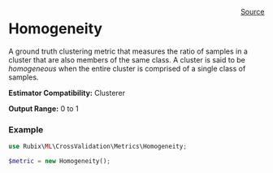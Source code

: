 <span style="float:right;"><a href="https://github.com/RubixML/RubixML/blob/master/src/CrossValidation/Metrics/Homogeneity.php">Source</a></span>

# Homogeneity
A ground truth clustering metric that measures the ratio of samples in a cluster that are also members of the same class. A cluster is said to be *homogeneous* when the entire cluster is comprised of a single class of samples.

**Estimator Compatibility:** Clusterer

**Output Range:** 0 to 1

### Example
```php
use Rubix\ML\CrossValidation\Metrics\Homogeneity;

$metric = new Homogeneity();
```